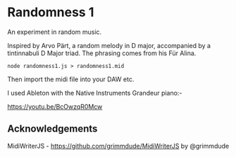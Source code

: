 # Randomness 1
An experiment in random music.

Inspired by Arvo Pärt, a random melody in D major, accompanied by a tintinnabuli D Major triad.  The phrasing comes from his Für Alina.

```node randomness1.js > randomness1.mid```

Then import the midi file into your DAW etc.

I used Ableton with the Native Instruments Grandeur piano:-

https://youtu.be/BcOwzqR0Mcw

## Acknowledgements

MidiWriterJS - https://github.com/grimmdude/MidiWriterJS by @grimmdude
